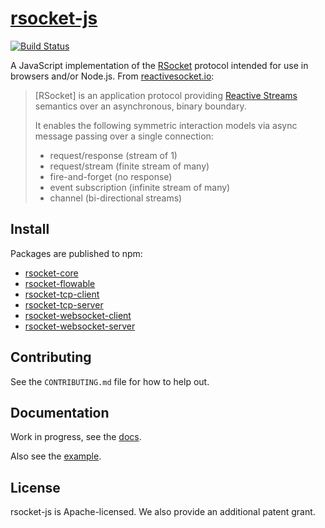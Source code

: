 # [rsocket-js](https://github.com/rsocket/rsocket-js)

[![Build Status](https://travis-ci.org/rsocket/rsocket-js.svg?branch=master)](https://travis-ci.org/rsocket/rsocket-js)

A JavaScript implementation of the [RSocket](https://github.com/rsocket/rsocket)
protocol intended for use in browsers and/or Node.js. From [reactivesocket.io](http://reactivesocket.io/):

> [RSocket] is an application protocol providing 
> [Reactive Streams](http://www.reactive-streams.org/) semantics over an 
> asynchronous, binary boundary.
>
> It enables the following symmetric interaction models via async message 
> passing over a single connection:
>
> - request/response (stream of 1)
> - request/stream (finite stream of many)
> - fire-and-forget (no response)
> - event subscription (infinite stream of many)
> - channel (bi-directional streams)

## Install

Packages are published to npm:
* [rsocket-core](https://www.npmjs.com/package/rsocket-core)
* [rsocket-flowable](https://www.npmjs.com/package/rsocket-flowable)
* [rsocket-tcp-client](https://www.npmjs.com/package/rsocket-tcp-client)
* [rsocket-tcp-server](https://www.npmjs.com/package/rsocket-tcp-server)
* [rsocket-websocket-client](https://www.npmjs.com/package/rsocket-websocket-client)
* [rsocket-websocket-server](https://www.npmjs.com/package/rsocket-websocket-server)


## Contributing

See the `CONTRIBUTING.md` file for how to help out.

## Documentation

Work in progress, see the [docs](./docs/00-index.md).

Also see the [example](https://github.com/rsocket/rsocket-js/tree/master/packages/rsocket-examples).

## License
rsocket-js is Apache-licensed. We also provide an additional patent grant.
